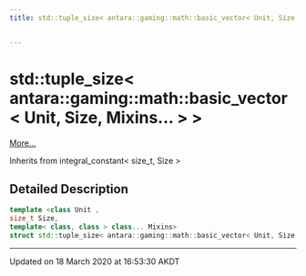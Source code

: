 ```yaml
---
title: std::tuple_size< antara::gaming::math::basic_vector< Unit, Size, Mixins... > >


---
```


# std::tuple_size< antara::gaming::math::basic_vector< Unit, Size, Mixins... > >




 [More...](#detailed-description)




Inherits from integral_constant< size_t, Size >















## Detailed Description

```cpp
template <class Unit ,
size_t Size,
template< class, class > class... Mixins>
struct std::tuple_size< antara::gaming::math::basic_vector< Unit, Size, Mixins... > >;
```





































-------------------------------

Updated on 18 March 2020 at 16:53:30 AKDT